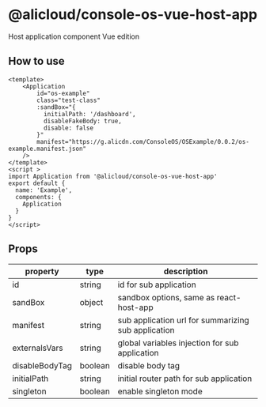 # @alicloud/console-os-vue-host-app
Host application component Vue edition

## How to use
```vue
<template>
    <Application
        id="os-example"
        class="test-class"
        :sandBox="{
          initialPath: '/dashboard',
          disableFakeBody: true,
          disable: false
        }"
        manifest="https://g.alicdn.com/ConsoleOS/OSExample/0.0.2/os-example.manifest.json"
    />
</template>
<script >
import Application from '@alicloud/console-os-vue-host-app'
export default {
  name: 'Example',
  components: {
    Application
  }
}
</script>
```

## Props

| property | type | description |
| ------ | --------- | --------------- |
| id | string | id for sub application |
| sandBox | object | sandbox options, same as react-host-app |
| manifest | string | sub application url for summarizing sub application |
| externalsVars | string |  global variables injection for sub application |
| disableBodyTag | boolean | disable body tag |
| initialPath | string | initial router path for sub application | 
| singleton | boolean | enable singleton mode |

